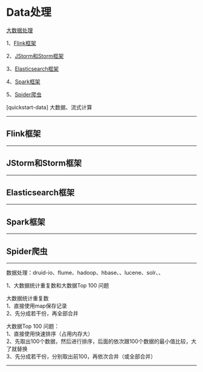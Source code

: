 # Data处理

[大数据处理](https://github.com/youngzil/quickstart-data)  
  
1、[Flink框架](#Flink框架)  

2、[JStorm和Storm框架](#JStorm和Storm框架)  

3、[Elasticsearch框架](#Elasticsearch框架)  

4、[Spark框架](#Spark框架)  

5、[Spider爬虫](#Spider爬虫)  


[quickstart-data]		大数据、流式计算
  
---------------------------------------------------------------------------------------------------------------------  
## Flink框架


---------------------------------------------------------------------------------------------------------------------  
## JStorm和Storm框架


---------------------------------------------------------------------------------------------------------------------  
## Elasticsearch框架


---------------------------------------------------------------------------------------------------------------------  
## Spark框架


---------------------------------------------------------------------------------------------------------------------  
## Spider爬虫

---------------------------------------------------------------------------------------------------------------------  
数据处理：druid-io、flume、hadoop、hbase、、lucene、solr、、  
  
  
1、大数据统计重复数和大数据Top 100 问题  
  
大数据统计重复数  
1、直接使用map保存记录  
2、先分成若干份，再全部合并  
  
大数据Top 100 问题：  
1、直接使用快速排序（占用内存大）  
2、先取出100个数据，然后进行排序，后面的依次跟100个数据的最小值比较，大了就替换  
3、先分成若干份，分别取出前100，再依次合并（或全部合并）  
  
  
---------------------------------------------------------------------------------------------------------------------  

  
  
